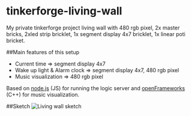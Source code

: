 # tinkerforge-living-wall
My private tinkerforge project living wall with 480 rgb pixel, 2x master bricks, 2xled strip bricklet, 1x segment display 4x7 bricklet, 1x linear poti bricket.

##Main features of this setup
- Current time => segment display 4x7
- Wake up light & Alarm clock => segment display 4x7, 480 rgb pixel
- Music visualization => 480 rgb pixel

Based on [node.js](http://nodejs.org/) (JS) for running the logic server  and [openFrameworks](http://www.openframeworks.cc/documentation/sound/ofSoundPlayer.html) (C++) for music visualization.

##Sketch
![Living wall sketch](https://docs.google.com/drawings/d/1_eEHorY4SHgjoSHv4VXFLf0C0VXq4MCWn5ROC49W-Ew/pub?w=960&amp;h=520)
